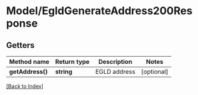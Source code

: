 # Model/EgldGenerateAddress200Response

## Getters

Method name | Return type | Description | Notes
------------ | ------------- | ------------- | -------------
**getAddress()** | **string** | EGLD address | [optional]

[[Back to Index]](../index.md)
